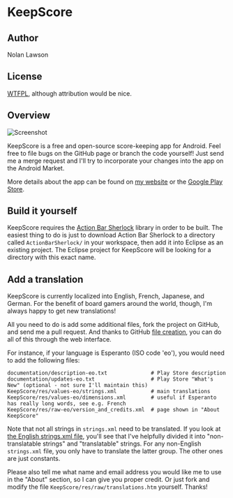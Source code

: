 KeepScore
=========

Author
--------
Nolan Lawson

License
---------
[WTFPL][1], although attribution would be nice.

Overview
----------

![Screenshot][2]

KeepScore is a free and open-source score-keeping app for Android.  Feel free to file bugs on the GitHub page or branch the code yourself!  Just send me a merge request and I'll try to incorporate your changes into the app on the Android Market.

More details about the app can be found on [my website][3] or the [Google Play Store][4].

Build it yourself
------------------

KeepScore requires the [Action Bar Sherlock][5] library in order to be built.  The easiest thing to do is just to download
Action Bar Sherlock to a directory called ```ActionBarSherlock/``` in your workspace, then add it into Eclipse
as an existing project.  The Eclipse project for KeepScore will be looking for a directory with this exact name.

Add a translation
-------------------

KeepScore is currently localized into English, French, Japanese, and German.  For the benefit of
board gamers around the world, though, I'm
always happy to get new translations!

All you need to do is add some additional files, fork the project on GitHub, and send me a pull request. 
And thanks to GitHub [file creation][7], you can do all of this through the web interface.

For instance,
if your language is Esperanto (ISO code 'eo'), you would need to add the following files:

```
documentation/description-eo.txt              # Play Store description
documentation/updates-eo.txt                  # Play Store "What's New" (optional - not sure I'll maintain this)
KeepScore/res/values-eo/strings.xml           # main translations
KeepScore/res/values-eo/dimensions.xml        # useful if Esperanto has really long words, see e.g. French
KeepScore/res/raw-eo/version_and_credits.xml  # page shown in "About KeepScore"
```

Note that not all strings in ```strings.xml``` need to be translated.  If you look at [the English strings.xml file][6],
you'll see that I've helpfully divided it into "non-translatable strings" and "translatable" strings.  For any non-English
```strings.xml``` file, you only have to translate the latter group.  The other ones are just constants.

Please also tell me what name and email address you would like me to use in the "About" section, so I 
can give you proper credit.  Or just fork and modify the file ```KeepScore/res/raw/translations.htm```
yourself.  Thanks!

[1]: http://sam.zoy.org/wtfpl/
[2]: http://nolanwlawson.files.wordpress.com/2012/09/device-2012-09-19-225256.png?w=252&h=450
[3]: http://nolanlawson.com/tag/keepscore
[4]: https://play.google.com/store/apps/details?id=com.nolanlawson.keepscore
[5]: http://actionbarsherlock.com/
[6]: https://github.com/nolanlawson/KeepScore/blob/master/KeepScore/res/values/strings.xml
[7]: https://github.com/blog/1327-creating-files-on-github
